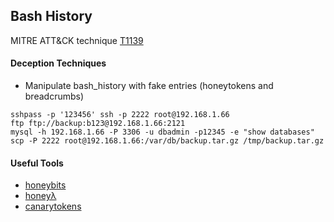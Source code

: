 ## Bash History

MITRE ATT&CK technique [T1139](https://attack.mitre.org/wiki/Technique/T1139)

#### Deception Techniques
* Manipulate bash_history with fake entries (honeytokens and breadcrumbs)

```
sshpass -p '123456' ssh -p 2222 root@192.168.1.66
ftp ftp://backup:b123@192.168.1.66:2121
mysql -h 192.168.1.66 -P 3306 -u dbadmin -p12345 -e "show databases"
scp -P 2222 root@192.168.1.66:/var/db/backup.tar.gz /tmp/backup.tar.gz
```

#### Useful Tools
* [honeybits](https://github.com/0x4D31/honeybits)
* [honeyλ](https://github.com/0x4D31/honeyLambda)
* [canarytokens](http://canarytokens.org)
